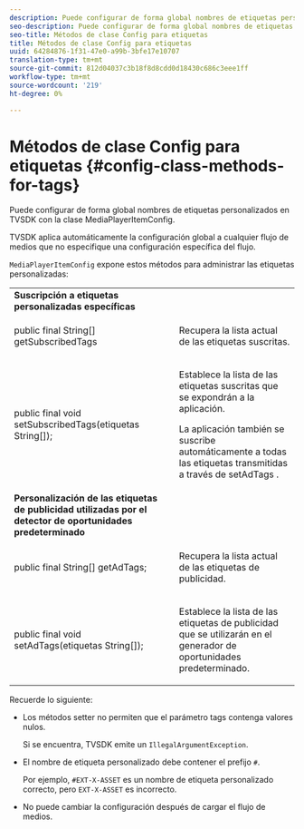 ```yaml
---
description: Puede configurar de forma global nombres de etiquetas personalizados en TVSDK con la clase MediaPlayerItemConfig.
seo-description: Puede configurar de forma global nombres de etiquetas personalizados en TVSDK con la clase MediaPlayerItemConfig.
seo-title: Métodos de clase Config para etiquetas
title: Métodos de clase Config para etiquetas
uuid: 64284876-1f31-47e0-a99b-3bfe17e10707
translation-type: tm+mt
source-git-commit: 812d04037c3b18f8d8cdd0d18430c686c3eee1ff
workflow-type: tm+mt
source-wordcount: '219'
ht-degree: 0%

---
```



# Métodos de clase Config para etiquetas {#config-class-methods-for-tags}

Puede configurar de forma global nombres de etiquetas personalizados en TVSDK con la clase MediaPlayerItemConfig.

TVSDK aplica automáticamente la configuración global a cualquier flujo de medios que no especifique una configuración específica del flujo.

`MediaPlayerItemConfig` expone estos métodos para administrar las etiquetas personalizadas:

<table id="table_B37A6C75270D47BC99258F2884AD6905"> 
 <tbody> 
  <tr> 
   <td colname="col1"> <b>Suscripción a etiquetas personalizadas específicas</b> </td> 
   <td colname="col2"> </td> 
  </tr> 
  <tr> 
   <td colname="col1"> <span class="codeph"> public final String[] getSubscribedTags  </span> </td> 
   <td colname="col2"> <p>Recupera la lista actual de las etiquetas suscritas. </p> </td> 
  </tr> 
  <tr> 
   <td colname="col1"> <span class="codeph"> public final void setSubscribedTags(etiquetas String[]);  </span> </td> 
   <td colname="col2"> <p>Establece la lista de las etiquetas suscritas que se expondrán a la aplicación. </p> <p>La aplicación también se suscribe automáticamente a todas las etiquetas transmitidas a través de <span class="codeph"> setAdTags </span>. </p> </td> 
  </tr> 
  <tr> 
   <td colname="col1"> <b>Personalización de las etiquetas de publicidad utilizadas por el detector de oportunidades predeterminado</b> </td> 
   <td colname="col2"> </td> 
  </tr> 
  <tr> 
   <td colname="col1"> <span class="codeph"> public final String[] getAdTags;  </span> </td> 
   <td colname="col2"> <p>Recupera la lista actual de las etiquetas de publicidad. </p> </td> 
  </tr> 
  <tr> 
   <td colname="col1"> <span class="codeph"> public final void setAdTags(etiquetas String[]);  </span> </td> 
   <td colname="col2"> <p>Establece la lista de las etiquetas de publicidad que se utilizarán en el generador de oportunidades predeterminado. </p> </td> 
  </tr> 
 </tbody> 
</table>

Recuerde lo siguiente:

* Los métodos setter no permiten que el parámetro tags contenga valores nulos.

   Si se encuentra, TVSDK emite un `IllegalArgumentException`.
* El nombre de etiqueta personalizado debe contener el prefijo `#`.

   Por ejemplo, `#EXT-X-ASSET` es un nombre de etiqueta personalizado correcto, pero `EXT-X-ASSET` es incorrecto.

* No puede cambiar la configuración después de cargar el flujo de medios.
